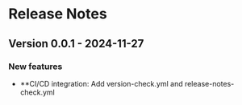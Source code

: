 # Release Notes

## Version 0.0.1 - 2024-11-27

###  New features
- **CI/CD integration: Add version-check.yml and release-notes-check.yml